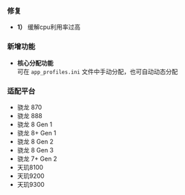 ### 修复
- **1）**
  缓解cpu利用率过高

### 新增功能
- **核心分配功能**  
  可在 `app_profiles.ini` 文件中手动分配，也可自动动态分配

### 适配平台
- 骁龙 870
- 骁龙 888
- 骁龙 8 Gen 1
- 骁龙 8+ Gen 1
- 骁龙 8 Gen 2
- 骁龙 8 Gen 3
- 骁龙 7+ Gen 2
- 天玑8100
- 天玑9200
- 天玑9300
